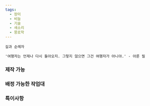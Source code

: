 ```yaml
---
tags:
  - 장미
  - 비늘
  - 기술
  - 새소리
  - 몽로학
---
```



```
길과 순례자

'여행자는 언제나 다시 돌아오지. 그렇지 않으면 그건 여행자가 아니야.' - 아룬 필
```


### 제작 가능



### 배정 가능한 작업대



### 특이사항

